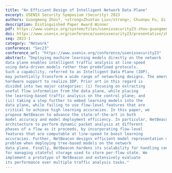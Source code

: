 ```yaml
---
title: "An Efficient Design of Intelligent Network Data Plane"
excerpt: USENIX Security Symposium (Security) 2023
authors: Guangmeng Zhou*, <strong>Zhuotao Liu</strong>, Chuanpu Fu, Qi Li, Ke Xu
description: Distinguished Paper Award Winner
pdf: https://www.usenix.org/system/files/usenixsecurity23-zhou-guangmeng.pdf
doi: https://www.usenix.org/conference/usenixsecurity23/presentation/zhou-guangmeng
seq: 2023-1
category: "Network"
conference: "Sec23"
conference_url: "https://www.usenix.org/conference/usenixsecurity23"
abstract: "Deploying machine learning models directly on the network
data plane enables intelligent traffic analysis at line-speed
using data-driven models rather than predefined protocols.
Such a capability, referred to as Intelligent Data Plane (IDP),
may potentially transform a wide range of networking designs. The emerging programmable switches provide crucial
hardware support to realize IDP. Prior art in this regard is
divided into two major categories: (i) focusing on extracting
useful flow information from the data plane, while placing
the learning-based traffic analysis on the control plane; and
(ii) taking a step further to embed learning models into the
data plane, while failing to use flow-level features that are
critical to achieve high learning accuracies. In this paper, we
propose NetBeacon to advance the state-of-the-art in both
model accuracy and model deployment efficiency. In particular, NetBeacon proposes a multi-phase sequential model
architecture to perform dynamic packet analysis at different
phases of a flow as it proceeds, by incorporating flow-level
features that are computable at line-speed to boost learning
accuracies. Further, NetBeacon designs efficient model representation mechanisms to address the table entry explosion
problem when deploying tree-based models on the network
data plane. Finally, NetBeacon hardens its scalability for handling concurrent flows via multiple tightly-coupled designs
for managing stateful storage used to store per-flow state. We
implement a prototype of NetBeacon and extensively evaluate
its performance over multiple traffic analysis tasks."
---
```

